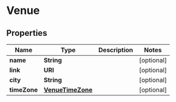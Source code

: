 

# Venue


## Properties

| Name | Type | Description | Notes |
|------------ | ------------- | ------------- | -------------|
|**name** | **String** |  |  [optional] |
|**link** | **URI** |  |  [optional] |
|**city** | **String** |  |  [optional] |
|**timeZone** | [**VenueTimeZone**](VenueTimeZone.md) |  |  [optional] |



